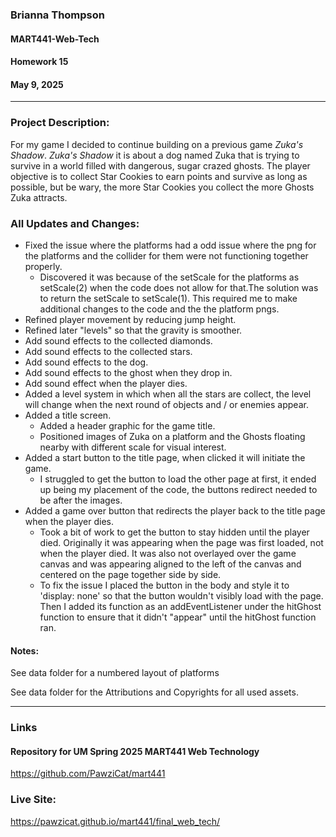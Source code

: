 ### Brianna Thompson
#### MART441-Web-Tech
#### Homework 15
#### May 9, 2025
------



### Project Description:
For my game I decided to continue building on a previous game *Zuka's Shadow*. *Zuka's Shadow* it is about a dog named Zuka that is trying to survive in a world filled with dangerous, sugar crazed ghosts. The player objective is to collect Star Cookies to earn points and survive as long as possible, but be wary, the more Star Cookies you collect the more Ghosts Zuka attracts.



### All Updates and Changes:
* Fixed the issue where the platforms had a odd issue where the png for the platforms and the collider for them were not functioning together properly.  
  * Discovered it was because of the setScale for the platforms as setScale(2) when the code does not allow for that.The solution was to return the setScale to setScale(1). This required me to make additional changes to the code and the the platform pngs.
* Refined player movement by reducing jump height.
* Refined later "levels" so that the gravity is smoother.
* Add sound effects to the collected diamonds.
* Add sound effects to the collected stars.
* Add sound effects to the dog.
* Add sound effects to the ghost when they drop in.
* Add sound effect when the player dies.
* Added a level system in which when all the stars are collect, the level will change when the next round of objects and / or enemies appear.
* Added a title screen.
  * Added a header graphic for the game title.
  * Positioned images of Zuka on a platform and the Ghosts floating nearby with different scale for visual interest.
* Added a start button to the title page, when clicked it will initiate the game.
  * I struggled to get the button to load the other page at first, it ended up being my placement of the code, the buttons redirect needed to be after the images.
* Added a game over button that redirects the player back to the title page when the player dies.
  * Took a bit of work to get the button to stay hidden until the player died. Originally it was appearing when the page was first loaded, not when the player died. It was also not overlayed over the game canvas and was appearing aligned to the left of the canvas and centered on the page together side by side.
  * To fix the issue I placed the button in the body and style it to 'display: none' so that the button wouldn't visibly load with the page. Then I added its function as an addEventListener under the hitGhost function to ensure that it didn't "appear" until the hitGhost function ran.



#### Notes:
See data folder for a numbered layout of platforms

See data folder for the Attributions and Copyrights for all used assets.



-----

### Links

#### Repository for UM Spring 2025 MART441 Web Technology
https://github.com/PawziCat/mart441

### Live Site:
https://pawzicat.github.io/mart441/final_web_tech/
